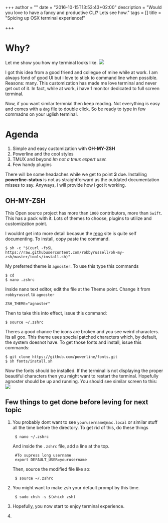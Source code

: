 +++
author = ""
date = "2016-10-15T13:53:43+02:00"
description = "Would you love to have a fancy and productive CLI? Lets see how."
tags = []
title = "Spicing up OSX terminal experience!"

+++

# Why?

Let me show you how my terminal looks like. 
![](/img/myTerminal.png)

I got this idea from a good friend and collegue of mine while at work. I am always fond of good UI but i love to stick to command line when possible. Reasons: many. This customization has made me love terminal and never get out of it. In fact, while at work, i have 1 monitor dedicated to full screen terminal. 

Now, if you want similar termnial then keep reading. Not everything is easy and comes with a `dmg` file to double click. So be ready to type in few commadns on your uglish terminal. 

# Agenda
1. Simple and easy customization with __OH-MY-ZSH__
2. Powerline and the cool styles
3. TMUX and beyond _Im not a tmux expert user._
4. Few handy plugins

There will be some headaches while we get to point __3__ due. Installing __powerline-status__ is not as straightforward as the outdated documentation misses to say. Anyways, i will provide how i got it working. 

## OH-MY-ZSH
This Open source project has more than `1000` contributors, more than `Swift`. This has a pack with it. Lots of themes to choose, plugins to utilize and customization point. 

I wouldnt get into more detail becasue the [repo](https://github.com/robbyrussell/oh-my-zsh) site is quite self documenting. To install, copy paste the command.

    $ sh -c "$(curl -fsSL https://raw.githubusercontent.com/robbyrussell/oh-my-zsh/master/tools/install.sh)"

My preferred theme is `agnoster`. To use this type this commands

    $ cd 
    $ nano .zshrc

Inside nano text editor, edit the file at the Theme point. Change it from `robbyrussel` to `agnoster`

    ZSH_THEME="agnoster"

Then to take this into effect, issue this command:

    $ source ~/.zshrc

Theres a good chance the icons are broken and you see weird characters. Its all goo. This theme uses special patched characters which, by default, the system doesnot have. To get those fonts and install, issue this commands:

    $ git clone https://github.com/powerline/fonts.git
    $ sh fonts/install.sh

Now the fonts should be installed. If the terminal is not displaying the proper beautiful characters then you might want to restart the terminal. Hopefully agnoster should be up and running. You should see similar screen to this:
![](https://cloud.githubusercontent.com/assets/2618447/6316862/70f58fb6-ba03-11e4-82c9-c083bf9a6574.png)


## Few things to get done before leving for next topic
1. You probably dont want to see `yourusername@mac.local` or similar stuff all the time before the directory. To get rid of this, do these things
    
        $ nano ~/.zshrc

    And inside the `.zshrc` file, add a line at the top.

        #To supress long username 
        export DEFAULT_USER=yourusername

    Then, source the modified file like so:

        $ source ~/.zshrc

2. You might want to make zsh your default prompt by this time. 
    
        $ sudo chsh -s $(which zsh)

3. Hopefully, you now start to enjoy terminal experience. 
4. 